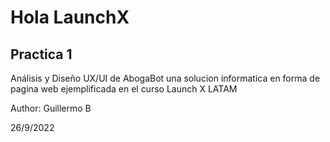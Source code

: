 # Hola LaunchX
## Practica 1
Análisis y Diseño UX/UI de AbogaBot una solucion informatica en forma de pagina web ejemplificada en el curso Launch X LATAM 

Author: Guillermo B

26/9/2022

